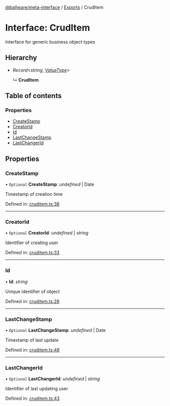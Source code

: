 [@ballware/meta-interface](../README.md) / [Exports](../modules.md) / CrudItem

# Interface: CrudItem

Interface for generic business object types

## Hierarchy

* *Record*<*string*, [*ValueType*](../modules.md#valuetype)\>

  ↳ **CrudItem**

## Table of contents

### Properties

- [CreateStamp](cruditem.md#createstamp)
- [CreatorId](cruditem.md#creatorid)
- [Id](cruditem.md#id)
- [LastChangeStamp](cruditem.md#lastchangestamp)
- [LastChangerId](cruditem.md#lastchangerid)

## Properties

### CreateStamp

• `Optional` **CreateStamp**: *undefined* \| Date

Timestamp of creation time

Defined in: [cruditem.ts:38](https://github.com/frankball/ballware-meta-interface/blob/d19dcf1/src/cruditem.ts#L38)

___

### CreatorId

• `Optional` **CreatorId**: *undefined* \| *string*

Identifier of creating user

Defined in: [cruditem.ts:33](https://github.com/frankball/ballware-meta-interface/blob/d19dcf1/src/cruditem.ts#L33)

___

### Id

• **Id**: *string*

Unique identifier of object

Defined in: [cruditem.ts:28](https://github.com/frankball/ballware-meta-interface/blob/d19dcf1/src/cruditem.ts#L28)

___

### LastChangeStamp

• `Optional` **LastChangeStamp**: *undefined* \| Date

Timestamp of last update

Defined in: [cruditem.ts:48](https://github.com/frankball/ballware-meta-interface/blob/d19dcf1/src/cruditem.ts#L48)

___

### LastChangerId

• `Optional` **LastChangerId**: *undefined* \| *string*

Identifier of last updating user

Defined in: [cruditem.ts:43](https://github.com/frankball/ballware-meta-interface/blob/d19dcf1/src/cruditem.ts#L43)
